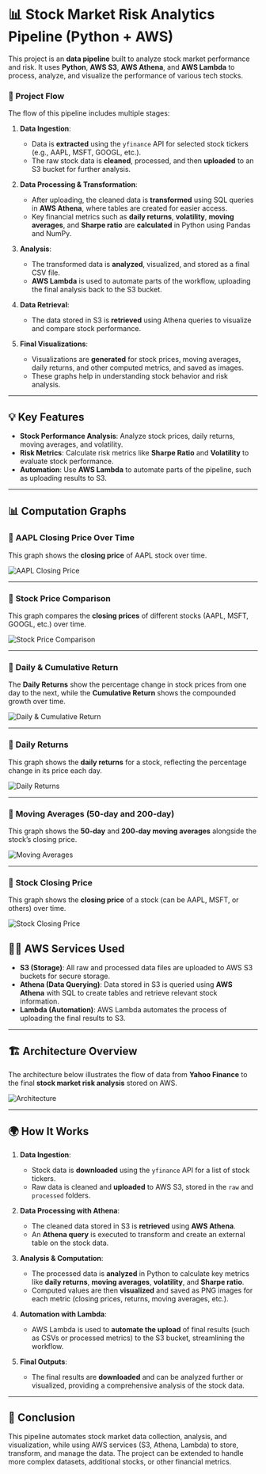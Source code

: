 # 📊 Stock Market Risk Analytics Pipeline (Python + AWS)

This project is an **data pipeline** built to analyze stock market performance and risk. It uses **Python**, **AWS S3**, **AWS Athena**, and **AWS Lambda** to process, analyze, and visualize the performance of various tech stocks.

### 🚀 Project Flow

The flow of this pipeline includes multiple stages:

1. **Data Ingestion**: 
    - Data is **extracted** using the `yfinance` API for selected stock tickers (e.g., AAPL, MSFT, GOOGL, etc.).
    - The raw stock data is **cleaned**, processed, and then **uploaded** to an S3 bucket for further analysis.

2. **Data Processing & Transformation**: 
    - After uploading, the cleaned data is **transformed** using SQL queries in **AWS Athena**, where tables are created for easier access.
    - Key financial metrics such as **daily returns**, **volatility**, **moving averages**, and **Sharpe ratio** are **calculated** in Python using Pandas and NumPy.

3. **Analysis**:
    - The transformed data is **analyzed**, visualized, and stored as a final CSV file.
    - **AWS Lambda** is used to automate parts of the workflow, uploading the final analysis back to the S3 bucket.

4. **Data Retrieval**:
    - The data stored in S3 is **retrieved** using Athena queries to visualize and compare stock performance.

5. **Final Visualizations**:
    - Visualizations are **generated** for stock prices, moving averages, daily returns, and other computed metrics, and saved as images.
    - These graphs help in understanding stock behavior and risk analysis.

---

## 💡 Key Features

- **Stock Performance Analysis**: Analyze stock prices, daily returns, moving averages, and volatility.
- **Risk Metrics**: Calculate risk metrics like **Sharpe Ratio** and **Volatility** to evaluate stock performance.
- **Automation**: Use **AWS Lambda** to automate parts of the pipeline, such as uploading results to S3.

---
## 📊 Computation Graphs

### 🔹 **AAPL Closing Price Over Time**
This graph shows the **closing price** of AAPL stock over time.

![AAPL Closing Price](Simages/AAPL%20Closing%20Price.png)

---

### 🔹 **Stock Price Comparison**
This graph compares the **closing prices** of different stocks (AAPL, MSFT, GOOGL, etc.) over time.

![Stock Price Comparison](Simages/Stock%20Price%20Comparison.png)

---

### 🔹 **Daily & Cumulative Return**
The **Daily Returns** show the percentage change in stock prices from one day to the next, while the **Cumulative Return** shows the compounded growth over time.

![Daily & Cumulative Return](Simages/Daily_Commulative_Return.png)

---

### 🔹 **Daily Returns**
This graph shows the **daily returns** for a stock, reflecting the percentage change in its price each day.

![Daily Returns](Simages/Daily%20Returns.png)

---

### 🔹 **Moving Averages (50-day and 200-day)**
This graph shows the **50-day** and **200-day moving averages** alongside the stock’s closing price.

![Moving Averages](Simages/Moving_Averages.png)

---

### 🔹 **Stock Closing Price**
This graph shows the **closing price** of a stock (can be AAPL, MSFT, or others) over time.

![Stock Closing Price](Simages/Stock%20Closing%20Price.png)



## 🧑‍💻 AWS Services Used

- **S3 (Storage)**: All raw and processed data files are uploaded to AWS S3 buckets for secure storage.
- **Athena (Data Querying)**: Data stored in S3 is queried using **AWS Athena** with SQL to create tables and retrieve relevant stock information.
- **Lambda (Automation)**: AWS Lambda automates the process of uploading the final results to S3.

---

## 🏗️ Architecture Overview

The architecture below illustrates the flow of data from **Yahoo Finance** to the final **stock market risk analysis** stored on AWS.

![Architecture](Simages/Architecture.png)

---

## 🌍 How It Works

1. **Data Ingestion**:  
    - Stock data is **downloaded** using the `yfinance` API for a list of stock tickers. 
    - Raw data is cleaned and **uploaded** to AWS S3, stored in the `raw` and `processed` folders.

2. **Data Processing with Athena**:
    - The cleaned data stored in S3 is **retrieved** using **AWS Athena**.  
    - An **Athena query** is executed to transform and create an external table on the stock data.

3. **Analysis & Computation**:
    - The processed data is **analyzed** in Python to calculate key metrics like **daily returns**, **moving averages**, **volatility**, and **Sharpe ratio**.
    - Computed values are then **visualized** and saved as PNG images for each metric (closing prices, returns, moving averages, etc.).

4. **Automation with Lambda**:
    - AWS Lambda is used to **automate the upload** of final results (such as CSVs or processed metrics) to the S3 bucket, streamlining the workflow.

5. **Final Outputs**:
    - The final results are **downloaded** and can be analyzed further or visualized, providing a comprehensive analysis of the stock data.

---

## 📝 Conclusion

This pipeline automates stock market data collection, analysis, and visualization, while using AWS services (S3, Athena, Lambda) to store, transform, and manage the data. The project can be extended to handle more complex datasets, additional stocks, or other financial metrics.


